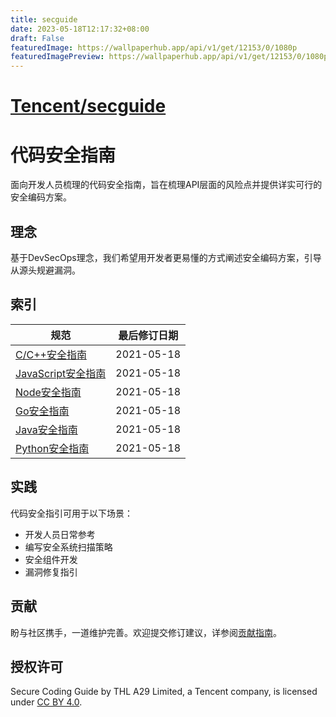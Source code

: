 ```yaml
---
title: secguide
date: 2023-05-18T12:17:32+08:00
draft: False
featuredImage: https://wallpaperhub.app/api/v1/get/12153/0/1080p
featuredImagePreview: https://wallpaperhub.app/api/v1/get/12153/0/1080p
---
```


# [Tencent/secguide](https://github.com/Tencent/secguide)

# 代码安全指南

面向开发人员梳理的代码安全指南，旨在梳理API层面的风险点并提供详实可行的安全编码方案。



## 理念
基于DevSecOps理念，我们希望用开发者更易懂的方式阐述安全编码方案，引导从源头规避漏洞。



## 索引

| 规范               | 最后修订日期 |
| ------------------ | ------------ |
| [C/C++安全指南](./C,C++安全指南.md)      | 2021-05-18   |
| [JavaScript安全指南](./JavaScript安全指南.md#1) | 2021-05-18   |
| [Node安全指南](./JavaScript安全指南.md#2)        | 2021-05-18   |
| [Go安全指南](./Go安全指南.md)         | 2021-05-18   |
| [Java安全指南](./Java安全指南.md)         | 2021-05-18   |
| [Python安全指南](./Python安全指南.md)         | 2021-05-18   |


## 实践
代码安全指引可用于以下场景：
- 开发人员日常参考
- 编写安全系统扫描策略
- 安全组件开发
- 漏洞修复指引


## 贡献

盼与社区携手，一道维护完善。欢迎提交修订建议，详参阅[贡献指南](./CONTRIBUTING.md)。



## 授权许可

Secure Coding Guide by THL A29 Limited, a Tencent company, is licensed under [CC BY 4.0](https://creativecommons.org/licenses/by-sa/4.0/).
